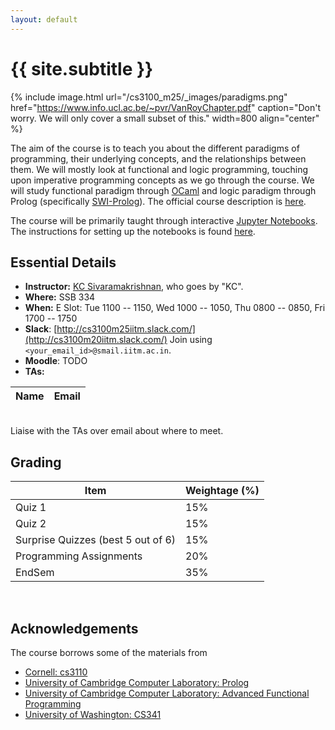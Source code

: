 ```yaml
---
layout: default
---
```


<div class="home">

<h1>{{ site.subtitle }}</h1>

</div>

{% include image.html url="/cs3100_m25/_images/paradigms.png"
   href="https://www.info.ucl.ac.be/~pvr/VanRoyChapter.pdf"
   caption="Don't worry. We will only cover a small subset of this." width=800 align="center" %}

The aim of the course is to teach you about the different paradigms of
programming, their underlying concepts, and the relationships between them. We
will mostly look at functional and logic programming, touching upon imperative
programming concepts as we go through the course. We will study functional
paradigm through [OCaml](https://ocaml.org/) and logic paradigm through Prolog
(specifically [SWI-Prolog](https://www.swi-prolog.org/)). The official course
description is [here](http://www.cse.iitm.ac.in/course_details.php?arg=MTk=).

The course will be primarily taught through interactive [Jupyter
Notebooks](https://jupyter.org/). The instructions for setting up the notebooks
is found [here](https://github.com/kayceesrk/cs3100_m25#running-the-jupyter-notebooks).

## Essential Details

* **Instructor:** [KC Sivaramakrishnan](http://kcsrk.info), who goes by "KC".
* **Where:** SSB 334
* **When:** E Slot: Tue 1100 -- 1150, Wed 1000 -- 1050, Thu 0800 -- 0850, Fri 1700 -- 1750
* **Slack**: [http://cs3100m25iitm.slack.com/](http://cs3100m20iitm.slack.com/) Join using `<your_email_id>@smail.iitm.ac.in`.
* **Moodle**: TODO
* **TAs:**

| Name | Email |
|------|-------|

<br>
Liaise with the TAs over email about where to meet.

## Grading

| Item          | Weightage (%) |
|---------------|---------------|
| Quiz 1 | 15% |
| Quiz 2 | 15% |
| Surprise Quizzes (best 5 out of 6) | 15% |
| Programming Assignments | 20% |
| EndSem | 35% |

<br/>

## Acknowledgements

The course borrows some of the materials from

* [Cornell: cs3110](http://www.cs.cornell.edu/courses/cs3110/2019sp/)
* [University of Cambridge Computer Laboratory: Prolog](https://www.cl.cam.ac.uk/teaching/1819/Prolog/)
* [University of Cambridge Computer Laboratory: Advanced Functional Programming](https://www.cl.cam.ac.uk/teaching/1718/L28/)
* [University of Washington: CS341](https://courses.cs.washington.edu/courses/cse341/20sp/)
